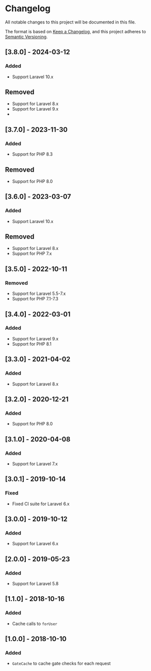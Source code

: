 # Changelog
All notable changes to this project will be documented in this file.

The format is based on [Keep a Changelog](https://keepachangelog.com/en/1.0.0/),
and this project adheres to [Semantic Versioning](https://semver.org/spec/v2.0.0.html).

## [3.8.0] - 2024-03-12
### Added
- Support Laravel 10.x

## Removed
- Support for Laravel 8.x
- Support for Laravel 9.x
- 
## [3.7.0] - 2023-11-30
### Added
- Support for PHP 8.3

## Removed
- Support for PHP 8.0

## [3.6.0] - 2023-03-07
### Added
- Support Laravel 10.x

## Removed
- Support for Laravel 8.x
- Support for PHP 7.x

## [3.5.0] - 2022-10-11
### Removed
- Support for Laravel 5.5-7.x
- Support for PHP 7.1-7.3

## [3.4.0] - 2022-03-01
### Added
- Support for Laravel 9.x
- Support for PHP 8.1

## [3.3.0] - 2021-04-02
### Added
- Support for Laravel 8.x

## [3.2.0] - 2020-12-21
### Added
- Support for PHP 8.0

## [3.1.0] - 2020-04-08
### Added
- Support for Laravel 7.x

## [3.0.1] - 2019-10-14
### Fixed
- Fixed CI suite for Laravel 6.x

## [3.0.0] - 2019-10-12
### Added
- Support for Laravel 6.x

## [2.0.0] - 2019-05-23
### Added
- Support for Laravel 5.8

## [1.1.0] - 2018-10-16
### Added
- Cache calls to `forUser`

## [1.0.0] - 2018-10-10
### Added
- `GateCache` to cache gate checks for each request
